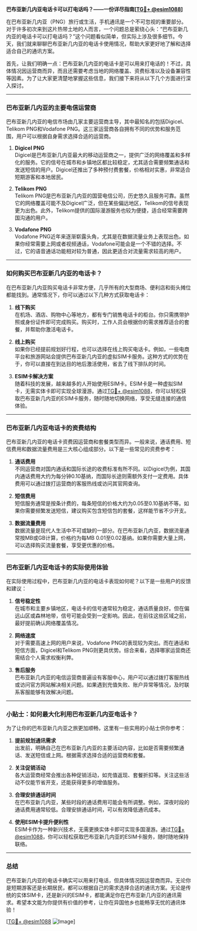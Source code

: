 **巴布亚新几内亚电话卡可以打电话吗？——一份详尽指南[[TG💪+ @esim1088](https://t.me/s/esim1088)]**

在巴布亚新几内亚（PNG）旅行或生活，手机通讯是一个不可忽视的重要部分。对于许多初次来到这片热带土地的人而言，一个问题总是萦绕心头：“巴布亚新几内亚的电话卡可以打电话吗？”这个问题看似简单，但实际上涉及很多细节。今天，我们就来聊聊巴布亚新几内亚的电话卡使用情况，帮助大家更好地了解和选择适合自己的通讯方案。

首先，让我们明确一点：巴布亚新几内亚的电话卡是可以用来打电话的！不过，具体情况因运营商而异，而且还需要考虑当地的网络覆盖、资费标准以及设备兼容性等因素。为了让大家更清楚地掌握这些信息，我们接下来将从以下几个方面进行深入探讨。

---

### **巴布亚新几内亚的主要电信运营商**
巴布亚新几内亚的电信市场由几家主要运营商主导，其中最知名的包括Digicel、Telikom PNG和Vodafone PNG。这三家运营商各自拥有不同的优势和服务范围，用户可以根据自身需求选择合适的运营商。

1. **Digicel PNG**  
   Digicel是巴布亚新几内亚最大的移动运营商之一，提供广泛的网络覆盖和多样化的服务。它的信号在城市和乡镇地区都比较稳定，尤其适合需要频繁通话和发送短信的用户。Digicel还推出了多种预付费套餐，价格相对实惠，非常适合短期游客和本地居民。

2. **Telikom PNG**  
   Telikom PNG是巴布亚新几内亚的国营电信公司，历史悠久且服务可靠。虽然它的网络覆盖可能不及Digicel广泛，但在某些偏远地区，Telikom的信号表现更为出色。此外，Telikom提供的国际漫游服务也较为便捷，适合经常需要跨国沟通的用户。

3. **Vodafone PNG**  
   Vodafone PNG近年来逐渐崭露头角，尤其是在数据流量业务上表现出色。如果你经常需要上网或者视频通话，Vodafone可能会是一个不错的选择。不过，它的语音通话功能相对较为普通，因此更适合对流量需求较高的用户。

---

### **如何购买巴布亚新几内亚的电话卡？**
在巴布亚新几内亚购买电话卡非常方便，几乎所有的大型商场、便利店和街头摊位都能找到。通常情况下，你可以通过以下几种方式获取电话卡：

1. **线下购买**  
   在机场、酒店、购物中心等地方，都有专门销售电话卡的柜台。你只需携带护照或身份证件即可完成购买。购买时，工作人员会根据你的需求推荐适合的套餐，并帮助你激活电话卡。

2. **线上购买**  
   如果你已经提前规划好行程，也可以选择在线上购买电话卡。例如，一些电商平台和旅游网站会提供巴布亚新几内亚的虚拟SIM卡服务。这种方式的优势在于，你可以直接在到达目的地后激活使用，省去了线下排队的时间。

3. **ESIM卡解决方案**  
   随着科技的发展，越来越多的人开始使用ESIM卡。ESIM卡是一种虚拟SIM卡，无需实体卡即可实现全球漫游。通过[TG💪+ @esim1088](https://t.me/s/esim1088)，你可以轻松获取巴布亚新几内亚的ESIM卡服务，随时随地切换网络，享受无缝连接的通信体验。

---

### **巴布亚新几内亚电话卡的资费结构**
巴布亚新几内亚的电话卡资费因运营商和套餐类型而异。一般来说，通话费用、短信费用和数据流量费用是三大核心组成部分。以下是一些常见的资费参考：

1. **通话费用**  
   不同运营商对国内通话和国际长途的收费标准有所不同。以Digicel为例，其国内通话费用大约为每分钟0.10基纳，而国际长途则需额外支付一定费用。具体费用可以通过拨打运营商的客服热线或访问其官网查询。

2. **短信费用**  
   短信服务通常是按条计费的，每条短信的价格大约为0.05至0.10基纳不等。如果你需要频繁发送短信，建议购买包含短信包的套餐，这样能节省不少开支。

3. **数据流量费用**  
   数据流量是现代人生活中不可或缺的一部分。在巴布亚新几内亚，数据流量通常按MB或GB计算，价格约为每MB 0.01至0.02基纳。如果你需要大量上网，可以选择购买流量套餐，享受更优惠的价格。

---

### **巴布亚新几内亚电话卡的实际使用体验**
在实际使用过程中，巴布亚新几内亚的电话卡表现如何呢？以下是一些用户的反馈和建议：

1. **信号稳定性**  
   在城市和主要乡镇地区，电话卡的信号通常较为稳定，通话质量良好。但在偏远山区或森林地带，信号可能会受到一定影响。因此，在前往这些区域之前，最好提前确认网络覆盖情况。

2. **网络速度**  
   对于需要高速上网的用户来说，Vodafone PNG的表现较为突出。而在通话和短信方面，Digicel和Telikom PNG则更具优势。综合来看，选择哪家运营商还需结合个人需求权衡利弊。

3. **售后服务**  
   巴布亚新几内亚的电信运营商普遍设有客服中心，用户可以通过拨打客服热线或访问官方网站解决相关问题。如果遇到充值失败、账户异常等情况，及时联系客服能够有效解决问题。

---

### **小贴士：如何最大化利用巴布亚新几内亚电话卡？**
为了让你的巴布亚新几内亚之旅更加顺畅，这里有一些实用的小贴士供你参考：

1. **提前规划通讯需求**  
   出发前，明确自己在巴布亚新几内亚的主要活动内容，比如是否需要频繁通话、发送短信或上网。根据需求选择合适的运营商和套餐。

2. **关注促销活动**  
   各大运营商经常会推出各种促销活动，如充值返现、套餐折扣等。关注这些活动不仅能节省开支，还能获得更多的增值服务。

3. **合理安排通话时间**  
   在巴布亚新几内亚，某些时段的通话费用可能会有所调整。例如，深夜时段的通话费用通常较低。合理安排通话时间，可以有效降低通讯成本。

4. **使用ESIM卡提升便利性**  
   ESIM卡作为一种新兴技术，无需更换实体卡即可实现多国漫游。通过[TG💪+ @esim1088](https://t.me/s/esim1088)，你可以轻松获取巴布亚新几内亚的ESIM卡服务，随时随地保持联络。

---

### **总结**
巴布亚新几内亚的电话卡确实可以用来打电话，但具体情况因运营商而异。无论你是短期游客还是长期居民，都可以根据自己的需求选择合适的通讯方案。无论是传统的实体SIM卡，还是新兴的ESIM卡，都能满足你在巴布亚新几内亚的通讯需求。希望本文能为你提供有价值的参考，让你在异国他乡也能畅享无忧的通讯体验！

[[TG💪+ @esim1088](https://t.me/s/esim1088) ![Image](https://i.postimg.cc/4NQfJmqS/Snipaste-2025-05-13-00-14-12.png)]